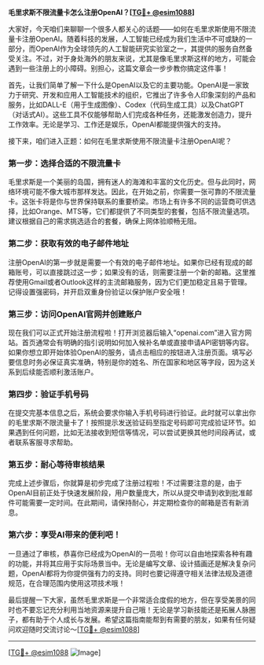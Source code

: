 **毛里求斯不限流量卡怎么注册OpenAI？[[TG💪+ @esim1088](https://t.me/s/esim1088)]**

大家好，今天咱们来聊聊一个很多人都关心的话题——如何在毛里求斯使用不限流量卡注册OpenAI。随着科技的发展，人工智能已经成为我们生活中不可或缺的一部分，而OpenAI作为全球领先的人工智能研究实验室之一，其提供的服务自然备受关注。不过，对于身处海外的朋友来说，尤其是像毛里求斯这样的地方，可能会遇到一些注册上的小障碍。别担心，这篇文章会一步步教你搞定这件事！

首先，让我们简单了解一下什么是OpenAI以及它的主要功能。OpenAI是一家致力于研究、开发和应用人工智能技术的组织，它推出了许多令人印象深刻的产品和服务，比如DALL-E（用于生成图像）、Codex（代码生成工具）以及ChatGPT（对话式AI）。这些工具不仅能够帮助人们完成各种任务，还能激发创造力，提升工作效率。无论是学习、工作还是娱乐，OpenAI都能提供强大的支持。

接下来，咱们进入正题：如何在毛里求斯使用不限流量卡注册OpenAI呢？

### **第一步：选择合适的不限流量卡**
毛里求斯是一个美丽的岛国，拥有迷人的海滩和丰富的文化历史。但与此同时，网络环境可能不像大城市那样发达。因此，在开始之前，你需要一张可靠的不限流量卡。这张卡将是你与世界保持联系的重要桥梁。市场上有许多不同的运营商可供选择，比如Orange、MTS等，它们都提供了不同类型的套餐，包括不限流量选项。建议根据自己的需求挑选适合的套餐，确保上网体验顺畅无阻。

### **第二步：获取有效的电子邮件地址**
注册OpenAI的第一步就是需要一个有效的电子邮件地址。如果你已经有现成的邮箱账号，可以直接跳过这一步；如果没有的话，则需要注册一个新的邮箱。这里推荐使用Gmail或者Outlook这样的主流邮箱服务，因为它们更加稳定且易于管理。记得设置强密码，并开启双重身份验证以保护账户安全哦！

### **第三步：访问OpenAI官网并创建账户**
现在我们可以正式开始注册流程啦！打开浏览器后输入“openai.com”进入官方网站。首页通常会有明确的指引说明如何加入候补名单或直接申请API密钥等内容。如果你想立即开始体验OpenAI的服务，请点击相应的按钮进入注册页面。填写必要信息时务必保证真实准确，特别是你的姓名、所在国家和地区等字段，因为这关系到后续能否顺利激活账户。

### **第四步：验证手机号码**
在提交完基本信息之后，系统会要求你输入手机号码进行验证。此时就可以拿出你的毛里求斯不限流量卡了！按照提示发送验证码至指定号码即可完成验证环节。如果遇到任何问题，比如无法接收到短信等情况，可以尝试更换其他时间段再试，或者联系客服寻求帮助。

### **第五步：耐心等待审核结果**
完成上述步骤后，你就算是初步完成了注册过程啦！不过需要注意的是，由于OpenAI目前正处于快速发展阶段，用户数量庞大，所以从提交申请到收到批准邮件可能需要一定时间。在此期间，请保持耐心，并定期检查你的邮箱是否有新消息。

### **第六步：享受AI带来的便利吧！**
一旦通过了审核，恭喜你已经成为OpenAI的一员啦！你可以自由地探索各种有趣的功能，并将其应用于实际场景当中。无论是编写文章、设计插画还是解决复杂问题，OpenAI都将为你提供强有力的支持。同时也要记得遵守相关法律法规及道德规范，在合理范围内使用这项技术哦！

最后提醒一下大家，虽然毛里求斯是一个非常适合度假的地方，但在享受美景的同时也不要忘记充分利用当地资源来提升自己哦！无论是学习新技能还是拓展人脉圈子，都有助于个人成长与发展。希望这篇指南能帮到有需要的朋友，如果有任何疑问欢迎随时交流讨论～[[TG💪+ @esim1088](https://t.me/s/esim1088)]

---

[[TG💪+ @esim1088](https://t.me/s/esim1088) ![Image](https://i.postimg.cc/4NQfJmqS/Snipaste-2025-05-13-00-14-12.png)]
